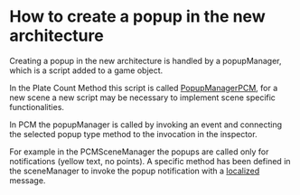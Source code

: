 # How to create a popup in the new architecture

Creating a popup in the new architecture is handled by a popupManager, which is a script added to a game object.

In the Plate Count Method this script is called [PopupManagerPCM](/tree/dev/Assets/Scripts/PlateCountMethod/PopupManagerPCM.cs), for a new scene a new script may be necessary to implement scene specific functionalities.

In PCM the popupManager is called by invoking an event and connecting the selected popup type method to the invocation in the inspector.

For example in the PCMSceneManager the popups are called only for notifications (yellow text, no points). A specific method has been defined in the sceneManager to invoke the popup notification with a [localized](/tree/dev/Docs/localization.md) message.
